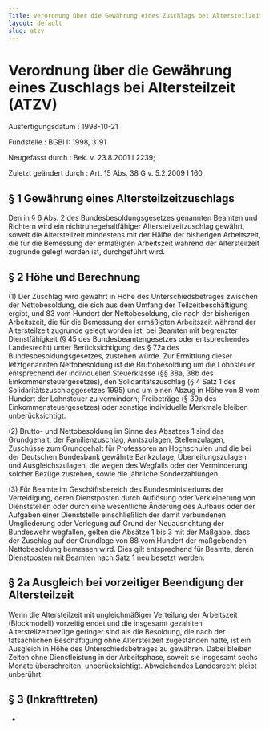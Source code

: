 ```yaml
---
Title: Verordnung über die Gewährung eines Zuschlags bei Altersteilzeit
layout: default
slug: atzv
---
```


# Verordnung über die Gewährung eines Zuschlags bei Altersteilzeit (ATZV)

Ausfertigungsdatum
:   1998-10-21

Fundstelle
:   BGBl I: 1998, 3191

Neugefasst durch
:   Bek. v. 23.8.2001 I 2239;

Zuletzt geändert durch
:   Art. 15 Abs. 38 G v. 5.2.2009 I 160


## § 1 Gewährung eines Altersteilzeitzuschlags

Den in § 6 Abs. 2 des Bundesbesoldungsgesetzes genannten Beamten und
Richtern wird ein nichtruhegehaltfähiger Altersteilzeitzuschlag
gewährt, soweit die Altersteilzeit mindestens mit der Hälfte der
bisherigen Arbeitszeit, die für die Bemessung der ermäßigten
Arbeitszeit während der Altersteilzeit zugrunde gelegt worden ist,
durchgeführt wird.


## § 2 Höhe und Berechnung

(1) Der Zuschlag wird gewährt in Höhe des Unterschiedsbetrages
zwischen der Nettobesoldung, die sich aus dem Umfang der
Teilzeitbeschäftigung ergibt, und 83 vom Hundert der Nettobesoldung,
die nach der bisherigen Arbeitszeit, die für die Bemessung der
ermäßigten Arbeitszeit während der Altersteilzeit zugrunde gelegt
worden ist, bei Beamten mit begrenzter Dienstfähigkeit (§ 45 des
Bundesbeamtengesetzes oder entsprechendes Landesrecht) unter
Berücksichtigung des § 72a des Bundesbesoldungsgesetzes, zustehen
würde. Zur Ermittlung dieser letztgenannten Nettobesoldung ist die
Bruttobesoldung um die Lohnsteuer entsprechend der individuellen
Steuerklasse (§§ 38a, 38b des Einkommensteuergesetzes), den
Solidaritätszuschlag (§ 4 Satz 1 des Solidaritätszuschlaggesetzes
1995) und um einen Abzug in Höhe von 8 vom Hundert der Lohnsteuer zu
vermindern; Freibeträge (§ 39a des Einkommensteuergesetzes) oder
sonstige individuelle Merkmale bleiben unberücksichtigt.

(2) Brutto- und Nettobesoldung im Sinne des Absatzes 1 sind das
Grundgehalt, der Familienzuschlag, Amtszulagen, Stellenzulagen,
Zuschüsse zum Grundgehalt für Professoren an Hochschulen und die bei
der Deutschen Bundesbank gewährte Bankzulage, Überleitungszulagen und
Ausgleichszulagen, die wegen des Wegfalls oder der Verminderung
solcher Bezüge zustehen, sowie die jährliche Sonderzahlungen.

(3) Für Beamte im Geschäftsbereich des Bundesministeriums der
Verteidigung, deren Dienstposten durch Auflösung oder Verkleinerung
von Dienststellen oder durch eine wesentliche Änderung des Aufbaus
oder der Aufgaben einer Dienststelle einschließlich der damit
verbundenen Umgliederung oder Verlegung auf Grund der Neuausrichtung
der Bundeswehr wegfallen, gelten die Absätze 1 bis 3 mit der Maßgabe,
dass der Zuschlag auf der Grundlage von 88 vom Hundert der maßgebenden
Nettobesoldung bemessen wird. Dies gilt entsprechend für Beamte, deren
Dienstposten mit Beamten nach Satz 1 neu besetzt werden.


## § 2a Ausgleich bei vorzeitiger Beendigung der Altersteilzeit

Wenn die Altersteilzeit mit ungleichmäßiger Verteilung der Arbeitszeit
(Blockmodell) vorzeitig endet und die insgesamt gezahlten
Altersteilzeitbezüge geringer sind als die Besoldung, die nach der
tatsächlichen Beschäftigung ohne Altersteilzeit zugestanden hätte, ist
ein Ausgleich in Höhe des Unterschiedsbetrages zu gewähren. Dabei
bleiben Zeiten ohne Dienstleistung in der Arbeitsphase, soweit sie
insgesamt sechs Monate überschreiten, unberücksichtigt. Abweichendes
Landesrecht bleibt unberührt.


## § 3 (Inkrafttreten)

-

